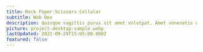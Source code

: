 ```yaml
---
title: Rock Paper Scissors Cellular
subtitle: Web Dev
description: Quisque sagittis purus sit amet volutpat. Amet venenatis urna cursus eget. Cursus mattis molestie a iaculis at erat pellentesque. Commodo ullamcorper a lacus vestibulum sed arcu non odio.
picture: project-desktop-sample.webp
lastUpdated: 2022-09-29T15:05:00.000Z
featured: false
---
```

